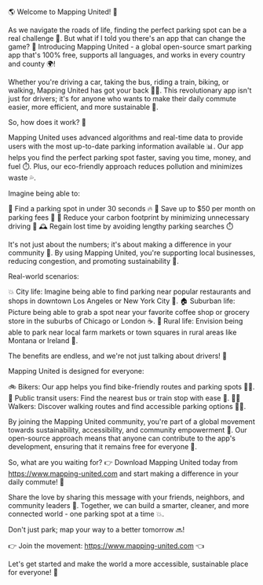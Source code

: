 🌎 Welcome to Mapping United! 🚀

As we navigate the roads of life, finding the perfect parking spot can be a real challenge 💪. But what if I told you there's an app that can change the game? 🤩 Introducing Mapping United - a global open-source smart parking app that's 100% free, supports all languages, and works in every country and county 🌍!

Whether you're driving a car, taking the bus, riding a train, biking, or walking, Mapping United has got your back 🚶‍♀️. This revolutionary app isn't just for drivers; it's for anyone who wants to make their daily commute easier, more efficient, and more sustainable 💚.

So, how does it work? 🔧

Mapping United uses advanced algorithms and real-time data to provide users with the most up-to-date parking information available 📊. Our app helps you find the perfect parking spot faster, saving you time, money, and fuel ⏱️. Plus, our eco-friendly approach reduces pollution and minimizes waste 💦.

Imagine being able to:

📍 Find a parking spot in under 30 seconds 🔥
💸 Save up to $50 per month on parking fees 🤑
🚗 Reduce your carbon footprint by minimizing unnecessary driving 🌟
🕰️ Regain lost time by avoiding lengthy parking searches ⏱️

It's not just about the numbers; it's about making a difference in your community 💖. By using Mapping United, you're supporting local businesses, reducing congestion, and promoting sustainability 🌈.

Real-world scenarios:

💥 City life: Imagine being able to find parking near popular restaurants and shops in downtown Los Angeles or New York City 🔴.
🏠 Suburban life: Picture being able to grab a spot near your favorite coffee shop or grocery store in the suburbs of Chicago or London ☕️.
🚀 Rural life: Envision being able to park near local farm markets or town squares in rural areas like Montana or Ireland 🌾.

The benefits are endless, and we're not just talking about drivers! 🚌

Mapping United is designed for everyone:

🚲 Bikers: Our app helps you find bike-friendly routes and parking spots 🚴‍♂️.
🚌 Public transit users: Find the nearest bus or train stop with ease 🚌.
🏃‍♀️ Walkers: Discover walking routes and find accessible parking options 🏃‍♀️.

By joining the Mapping United community, you're part of a global movement towards sustainability, accessibility, and community empowerment 💪. Our open-source approach means that anyone can contribute to the app's development, ensuring that it remains free for everyone 🤝.

So, what are you waiting for? 👉 Download Mapping United today from https://www.mapping-united.com and start making a difference in your daily commute! 📱

Share the love by sharing this message with your friends, neighbors, and community leaders 📨. Together, we can build a smarter, cleaner, and more connected world - one parking spot at a time 💥.

Don't just park; map your way to a better tomorrow 🔜!

👉 Join the movement: https://www.mapping-united.com 👈

Let's get started and make the world a more accessible, sustainable place for everyone! 🌟